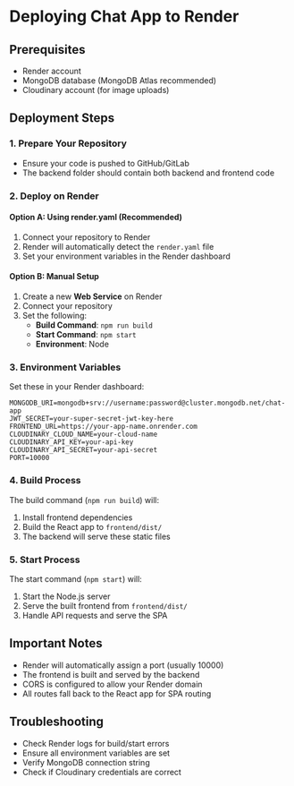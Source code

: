 # Deploying Chat App to Render

## Prerequisites

- Render account
- MongoDB database (MongoDB Atlas recommended)
- Cloudinary account (for image uploads)

## Deployment Steps

### 1. Prepare Your Repository

- Ensure your code is pushed to GitHub/GitLab
- The backend folder should contain both backend and frontend code

### 2. Deploy on Render

#### Option A: Using render.yaml (Recommended)

1. Connect your repository to Render
2. Render will automatically detect the `render.yaml` file
3. Set your environment variables in the Render dashboard

#### Option B: Manual Setup

1. Create a new **Web Service** on Render
2. Connect your repository
3. Set the following:
   - **Build Command**: `npm run build`
   - **Start Command**: `npm start`
   - **Environment**: Node

### 3. Environment Variables

Set these in your Render dashboard:

```
MONGODB_URI=mongodb+srv://username:password@cluster.mongodb.net/chat-app
JWT_SECRET=your-super-secret-jwt-key-here
FRONTEND_URL=https://your-app-name.onrender.com
CLOUDINARY_CLOUD_NAME=your-cloud-name
CLOUDINARY_API_KEY=your-api-key
CLOUDINARY_API_SECRET=your-api-secret
PORT=10000
```

### 4. Build Process

The build command (`npm run build`) will:

1. Install frontend dependencies
2. Build the React app to `frontend/dist/`
3. The backend will serve these static files

### 5. Start Process

The start command (`npm start`) will:

1. Start the Node.js server
2. Serve the built frontend from `frontend/dist/`
3. Handle API requests and serve the SPA

## Important Notes

- Render will automatically assign a port (usually 10000)
- The frontend is built and served by the backend
- CORS is configured to allow your Render domain
- All routes fall back to the React app for SPA routing

## Troubleshooting

- Check Render logs for build/start errors
- Ensure all environment variables are set
- Verify MongoDB connection string
- Check if Cloudinary credentials are correct
